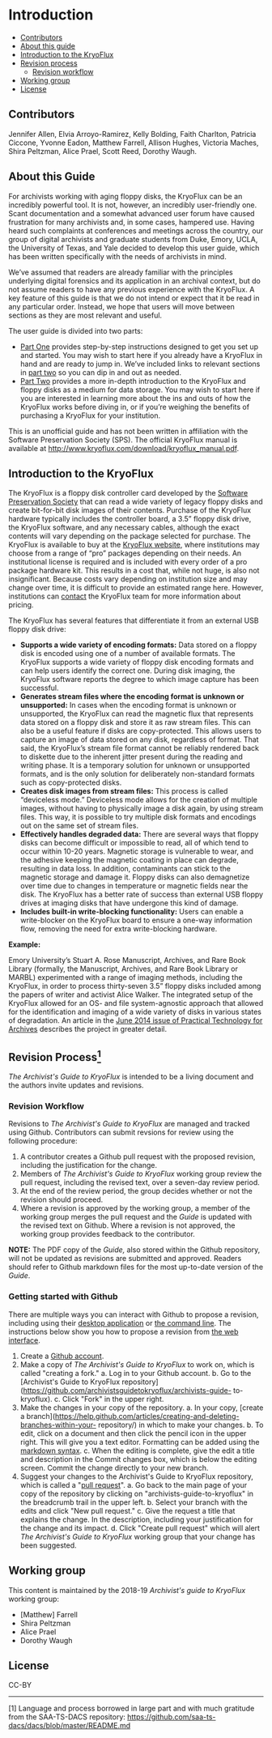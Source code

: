 # Introduction

* [Contributors](#contributors)
* [About this guide](#about-this-guide)
* [Introduction to the KryoFlux](#introduction-to-the-kryoflux)
* [Revision process](#revision-process)
	* [Revision workflow](#revision-workflow)
* [Working group](#working-group)
* [License](#license)

## Contributors


Jennifer Allen, Elvia Arroyo-Ramirez, Kelly Bolding, Faith Charlton, Patricia 
Ciccone, Yvonne Eadon, Matthew Farrell, Allison Hughes, Victoria Maches, Shira 
Peltzman, Alice Prael, Scott Reed, Dorothy Waugh.

## About this Guide

For archivists working with aging floppy disks, the KryoFlux can be an incredibly 
powerful tool. It is not, however, an incredibly user-friendly one. Scant 
documentation and a somewhat advanced user forum have caused frustration for many 
archivists and, in some cases, hampered use. Having heard such complaints at 
conferences and meetings across the country, our group of digital archivists and 
graduate students from Duke, Emory, UCLA, the University of Texas, and Yale decided 
to develop this user guide, which has been written specifically with the needs of 
archivists in mind.

We’ve assumed that readers are already familiar with the principles underlying 
digital forensics and its application in an archival context, but do not assume 
readers to have any previous experience with the KryoFlux. A key feature of this 
guide is that we do not intend or expect that it be read in any particular order. 
Instead, we hope that users will move between sections as they are most relevant and 
useful.

The user guide is divided into two parts:

*	[Part One](/1%20PART%20ONE%20Getting%20Started/readme.md) provides step-by-step instructions designed to get you set up 
	and started. You may wish to start here if you already have a KryoFlux in hand 
	and are ready to jump in. We’ve included links to relevant sections in [part two](2%20PART%20TWO%20In-Depth/readme.md)
	so you can dip in and out as needed.
*	[Part Two](2%20PART%20TWO%20In-Depth/readme.md) provides a more in-depth introduction to the KryoFlux and 
	floppy disks as a medium for data storage. You may wish to start here if you are 
	interested in learning more about the ins and outs of how the KryoFlux works 
	before diving in, or if you’re weighing the benefits of purchasing a KryoFlux 
	for your institution.
	
	
This is an unofficial guide and has not been written in affiliation with the 
Software Preservation Society (SPS). The official KryoFlux manual is available at 
http://www.kryoflux.com/download/kryoflux_manual.pdf. 

## Introduction to the KryoFlux


The KryoFlux is a floppy disk controller card developed by the [Software 
Preservation Society](https://www.kryoflux.com/?page=links_sps) that can read a 
wide variety of legacy floppy disks and create bit-for-bit disk images of their 
contents. Purchase of the KryoFlux hardware typically includes the controller board, 
a 3.5” floppy disk drive, the KryoFlux software, and any necessary cables, although 
the exact contents will vary depending on the package selected for purchase. The 
KryoFlux is available to buy at the [KryoFlux website](https://webstore.kryoflux.com/catalog/index.php), where institutions may choose 
from a range of “pro” packages depending on their needs. An institutional license is 
required and is included with every order of a pro package hardware kit. This 
results in a cost that, while not huge, is also not insignificant. Because costs 
vary depending on institution size and may change over time, it is difficult to 
provide an estimated range here. However, institutions can [contact](https://www.kryoflux.com/?page=comp_contact) the KryoFlux team for more 
information about pricing.

The KryoFlux has several features that differentiate it from an external USB floppy 
disk drive: 

*	**Supports a wide variety of encoding formats:** Data stored on a floppy disk is 
	encoded using one of a number of available formats. The KryoFlux supports a wide 
	variety of floppy disk encoding formats and can help users identify the correct 
	one. During disk imaging, the KryoFlux software reports the degree to which 
	image capture has been successful.
*	**Generates stream files where the encoding format is unknown or unsupported:**
	In cases when the encoding format is unknown or unsupported, the KryoFlux can 
	read the magnetic flux that represents data stored on a floppy disk and store it 
	as raw stream files. This can also be a useful feature if disks are 
	copy-protected. This allows users to capture an image of data stored on any 
	disk, regardless of format. That said, the KryoFlux’s stream file format cannot be 
	reliably rendered back to diskette due to the inherent jitter present during the 
	reading and writing phase.  It is a temporary solution for unknown or unsupported 
	formats, and is the only solution for deliberately non-standard formats such as 
	copy-protected disks.
*	**Creates disk images from stream files:** This process is called “deviceless 
	mode.” Deviceless mode allows for the creation of multiple images, without 
	having to physically image a disk again, by using stream files. This way, it is 
	possible to try multiple disk formats and encodings out on the same set of stream files.
*	**Effectively handles degraded data:** There are several ways that floppy disks 
	can become difficult or impossible to read, all of which tend to occur within 
	10-20 years. Magnetic storage is vulnerable to wear, and the adhesive keeping 
	the magnetic coating in place can degrade, resulting in data loss. In addition, 
	contaminants can stick to the magnetic storage and damage it. Floppy disks can 
	also demagnetize over time due to changes in temperature or magnetic fields near 
	the disk. The KryoFlux has a better rate of success than external USB floppy 
	drives at imaging disks that have undergone this kind of damage.
*	**Includes built-in write-blocking functionality:** Users can enable a 
	write-blocker on the KryoFlux board to ensure a one-way information flow, 
	removing the need for extra write-blocking hardware.

**Example:**

Emory University’s Stuart A. Rose Manuscript, Archives, and Rare Book Library 
(formally, the Manuscript, Archives, and Rare Book Library or MARBL) experimented with a range of imaging methods, including the 
KryoFlux, in order to process thirty-seven 3.5” floppy disks included among the 
papers of writer and activist Alice Walker. The integrated setup of the KryoFlux 
allowed for an OS- and file system-agnostic approach that allowed for the 
identification and imaging of a wide variety of disks in various states of 
degradation. An article in the [June 2014 issue of Practical Technology for Archives](https://web.archive.org/web/20141016233702/http://practicaltechnologyforarchives.org/issue2_waugh) describes the project in greater detail.

## Revision Process<a href="#anchor1"><sup>1</sup></a>

*The Archivist's Guide to KryoFlux* is intended to be a living document and the authors invite updates and revisions.

### Revision Workflow 

Revisions to *The Archivist's Guide to KryoFlux* are managed and tracked using Github. Contributors can submit revsions for review using the following procedure:

1. A contributor creates a Github pull request with the proposed revision, including the justification for the change.
2. Members of *The Archivist's Guide to KryoFlux* working group review the pull request, including the revised text, over a seven-day review period.
3. At the end of the review period, the group decides whether or not the revision should proceed.
3. Where a revision is approved by the working group, a member of the working group merges the pull request and the *Guide* is updated with the revised text on Github. Where a revision is not approved, the working group provides feedback to the contributor.

**NOTE:** The PDF copy of the *Guide,* also stored within the Github repository, will not be updated as revisions are submitted and approved. Readers should refer to Github markdown files for the most up-to-date version of the *Guide*.

### Getting started with Github

There are multiple ways you can interact with Github to propose a revision, including using their [desktop application](https://guides.github.com/activities/forking/) or [the command line](http://kbroman.org/github_tutorial/pages/fork.html). The instructions below show you how to propose a revision from [the web interface](https://help.github.com/articles/github-flow-in-the-browser/).

1. Create a [Github account](https://github.com/join).
2. Make a copy of *The Archivist's Guide to KryoFlux* to work on, which is called "creating a fork."
	a. Log in  to your Github account.
	b. Go to the [Archivist's Guide to KryoFlux repository](https://github.com/archivistsguidetokryoflux/archivists-guide-		to-kryoflux).
	c. Click "Fork" in the upper right.
3. Make the changes in your copy of the repository.
	a. In your copy, [create a branch](https://help.github.com/articles/creating-and-deleting-branches-within-your-		repository/) in which to make your changes.
	b. To edit, click on a document and then click the pencil icon in the upper right. This will give you a text editor. Formatting can be added using the [markdown syntax](https://daringfireball.net/projects/markdown/).
	c. When the editing is complete, give the edit a title and description in the Commit changes box, which is below the editing screen. Commit the change directly to your new branch.
4. Suggest your changes to the Archivist's Guide to KryoFlux repository, which is called a "[pull request](https://help.github.com/articles/using-pull-requests/)".
 	a. Go back to the main page of your copy of the repository by clicking on "archivists-guide-to-kryoflux" in the breadcrumb trail in the upper left.
   	b. Select your branch with the edits and click "New pull request."
	c. Give the request a title that explains the change. In the description, including your justification for the change and its impact.
	d. Click "Create pull request" which will alert *The Archivist's Guide to KryoFlux* working group that your change has been suggested.

## Working group

This content is maintained by the 2018-19 *Archivist's guide to KryoFlux* working group:

* [Matthew] Farrell
* Shira Peltzman
* Alice Prael
* Dorothy Waugh

## License

CC-BY

---

<a id="anchor1">[1]</a> Language and process borrowed in large part and with much gratitude from the SAA-TS-DACS repository: https://github.com/saa-ts-dacs/dacs/blob/master/README.md

